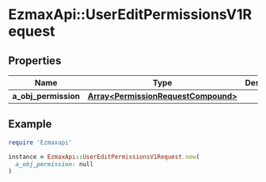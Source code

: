 # EzmaxApi::UserEditPermissionsV1Request

## Properties

| Name | Type | Description | Notes |
| ---- | ---- | ----------- | ----- |
| **a_obj_permission** | [**Array&lt;PermissionRequestCompound&gt;**](PermissionRequestCompound.md) |  |  |

## Example

```ruby
require 'Ezmaxapi'

instance = EzmaxApi::UserEditPermissionsV1Request.new(
  a_obj_permission: null
)
```

